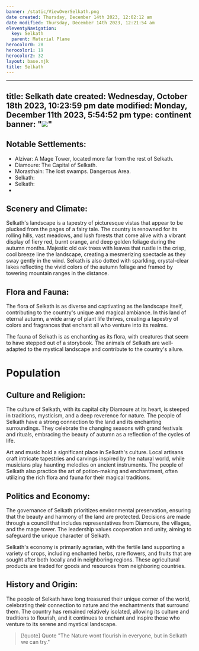 ```yaml
---
banner: /static/ViewOverSelkath.png
date created: Thursday, December 14th 2023, 12:02:12 am
date modified: Thursday, December 14th 2023, 12:21:54 am
eleventyNavigation:
  key: Selkath
  parent: Material Plane
herocolor0: 28
herocolor1: 19
herocolor2: 32
layout: base.njk
title: Selkath
---
```


---
title: Selkath
date created: Wednesday, October 18th 2023, 10:23:59 pm
date modified: Monday, December 11th 2023, 5:54:52 pm
type: continent
banner: "![](/static/ViewOverSelkath.png)"
---
## Notable Settlements:
- Alzivar: A Mage Tower, located more far from the rest of Selkath. 
- Diamoure: The Capital of Selkath. 
- Morasthain: The lost swamps. Dangerous Area.
- Selkath: 
- Selkath: 
- 

## Scenery and Climate:

Selkath's landscape is a tapestry of picturesque vistas that appear to be plucked from the pages of a fairy tale. The country is renowned for its rolling hills, vast meadows, and lush forests that come alive with a vibrant display of fiery red, burnt orange, and deep golden foliage during the autumn months. Majestic old oak trees with leaves that rustle in the crisp, cool breeze line the landscape, creating a mesmerizing spectacle as they sway gently in the wind. Selkath is also dotted with sparkling, crystal-clear lakes reflecting the vivid colors of the autumn foliage and framed by towering mountain ranges in the distance.

## Flora and Fauna:

The flora of Selkath is as diverse and captivating as the landscape itself, contributing to the country's unique and magical ambiance. In this land of eternal autumn, a wide array of plant life thrives, creating a tapestry of colors and fragrances that enchant all who venture into its realms.

The fauna of Selkath is as enchanting as its flora, with creatures that seem to have stepped out of a storybook. The animals of Selkath are well-adapted to the mystical landscape and contribute to the country's allure.

# Population
## Culture and Religion:

The culture of Selkath, with its capital city Diamoure at its heart, is steeped in traditions, mysticism, and a deep reverence for nature. The people of Selkath have a strong connection to the land and its enchanting surroundings. They celebrate the changing seasons with grand festivals and rituals, embracing the beauty of autumn as a reflection of the cycles of life.

Art and music hold a significant place in Selkath's culture. Local artisans craft intricate tapestries and carvings inspired by the natural world, while musicians play haunting melodies on ancient instruments. The people of Selkath also practice the art of potion-making and enchantment, often utilizing the rich flora and fauna for their magical traditions.

## Politics and Economy:

The governance of Selkath prioritizes environmental preservation, ensuring that the beauty and harmony of the land are protected. Decisions are made through a council that includes representatives from Diamoure, the villages, and the mage tower. The leadership values cooperation and unity, aiming to safeguard the unique character of Selkath.

Selkath's economy is primarily agrarian, with the fertile land supporting a variety of crops, including enchanted herbs, rare flowers, and fruits that are sought after both locally and in neighboring regions. These agricultural products are traded for goods and resources from neighboring countries.

## History and Origin:

The people of Selkath have long treasured their unique corner of the world, celebrating their connection to nature and the enchantments that surround them. The country has remained relatively isolated, allowing its culture and traditions to flourish, and it continues to enchant and inspire those who venture to its serene and mystical landscape.

> [!quote] Quote
> "The Nature wont flourish in everyone, but in Selkath we can try."
